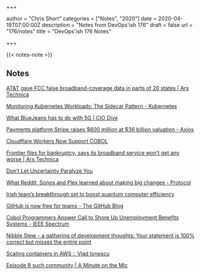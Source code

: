 +++

author = "Chris Short"
categories = ["Notes", "2020"]
date = 2020-04-19T07:00:00Z
description = "Notes from DevOps'ish 176"
draft = false
url = "176/notes"
title = "DevOps'ish 176 Notes"

+++

{{< notes-note >}}

## Notes

[AT&T gave FCC false broadband-coverage data in parts of 20 states | Ars Technica](https://arstechnica.com/tech-policy/2020/04/att-gave-fcc-false-broadband-coverage-data-in-parts-of-20-states/)

[Monitoring Kubernetes Workloads: The Sidecar Pattern - Kubernetes](https://kubernetes.io/blog/2020/04/16/monitoring-kubernetes-sidecar-pattern/)

[What BlueJeans has to do with 5G | CIO Dive](https://www.ciodive.com/news/verizon-bluejeans-5G-video-conference/576249/)

[Payments platform Stripe raises $600 million at $36 billion valuation - Axios](https://www.axios.com/stripe-fundraising-600-million-1f1f38b6-fde6-4316-b111-2f3b0e868ab7.html)

[Cloudflare Workers Now Support COBOL](https://blog.cloudflare.com/cloudflare-workers-now-support-cobol/)

[Frontier files for bankruptcy, says its broadband service won’t get any worse | Ars Technica](https://arstechnica.com/tech-policy/2020/04/frontier-files-for-bankruptcy-says-its-broadband-service-wont-get-any-worse/)

[Don’t Let Uncertainty Paralyze You](https://hbr.org/2020/04/dont-let-uncertainty-paralyze-you)

[What Reddit, Sonos and Plex learned about making big changes - Protocol](https://www.protocol.com/pivot-sonos-plex-reddit-users)

[Irish team’s breakthrough set to boost quantum computer efficiency](https://www.siliconrepublic.com/machines/amber-centre-quantum-computer-breakthrough)

[GitHub is now free for teams - The GitHub Blog](https://github.blog/2020-04-14-github-is-now-free-for-teams/)

[Cobol Programmers Answer Call to Shore Up Unemployment Benefits Systems - IEEE Spectrum](https://spectrum.ieee.org/tech-talk/computing/software/cobol-programmers-answer-call-unemployment-benefits-systems)

[Nibble Stew - a gathering of development thoughts: Your statement is 100% correct but misses the entire point](http://nibblestew.blogspot.com/2020/04/your-statement-is-100-correct-but.html)

[Scaling containers in AWS :: Vlad Ionescu](https://www.vladionescu.me/posts/scaling-containers-in-aws.html)

[Episode 8 such community | A Minute on the Mic](https://aminuteonthemic.com/episodes/episode8/)
